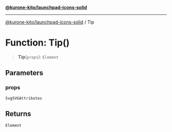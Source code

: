 [**@kurone-kito/launchpad-icons-solid**](../README.md)

***

[@kurone-kito/launchpad-icons-solid](../globals.md) / Tip

# Function: Tip()

> **Tip**(`props`): `Element`

## Parameters

### props

`SvgSVGAttributes`

## Returns

`Element`
